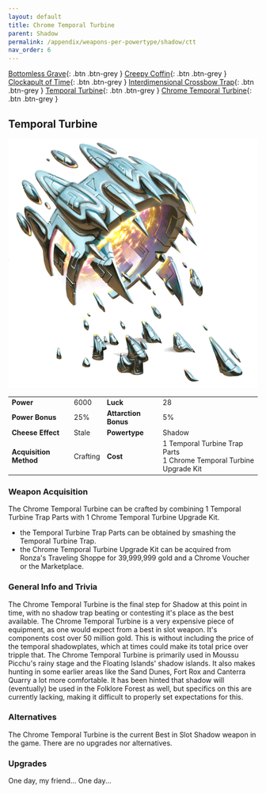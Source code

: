 ```yaml
---
layout: default
title: Chrome Temporal Turbine
parent: Shadow
permalink: /appendix/weapons-per-powertype/shadow/ctt
nav_order: 6
---
```

<span class="fs-1">[Bottomless Grave](/appendix/weapons-per-powertype/shadow/bg){: .btn .btn-grey } </span><span class="fs-1"> [Creepy Coffin](/appendix/weapons-per-powertype/shadow/coffin){: .btn .btn-grey } </span><span class="fs-1"> [Clockapult of Time](/appendix/weapons-per-powertype/shadow/cot){: .btn .btn-grey } </span><span class="fs-1"> [Interdimensional Crossbow Trap](/appendix/weapons-per-powertype/shadow/idct){: .btn .btn-grey } </span><span class="fs-1"> [Temporal Turbine](/appendix/weapons-per-powertype/shadow/tt){: .btn .btn-grey } </span><span class="fs-1"> [Chrome Temporal Turbine](/appendix/weapons-per-powertype/shadow/ctt){: .btn .btn-grey } </span>

## Temporal Turbine

<img src="/assets/images/ctt.png" alt="Chrome Temporal Turbine's Image" width="600">

|||||
|---|---|---|---|
| __Power__ 	| 6000 	| __Luck__ 	| 28 	|
| __Power Bonus__ 	| 25% 	|__Attarction Bonus__ 	| 5% 	|
| __Cheese Effect__ 	| Stale	| __Powertype__ 	| Shadow 	|
| __Acquisition Method__ 	| Crafting	| __Cost__ 	| 1 Temporal Turbine Trap Parts <br> 1 Chrome Temporal Turbine Upgrade Kit|

### Weapon Acquisition
The Chrome Temporal Turbine can be crafted by combining 1 Temporal Turbine Trap Parts with 1 Chrome Temporal Turbine Upgrade Kit.
- the Temporal Turbine Trap Parts can be obtained by smashing the Temporal Turbine Trap.
- the Chrome Temporal Turbine Upgrade Kit can be acquired from Ronza's Traveling Shoppe for 39,999,999 gold and a Chrome Voucher or the Marketplace.


### General Info and Trivia
The Chrome Temporal Turbine is the final step for Shadow at this point in time, with no shadow trap beating or contesting it's place as the best available. 
The Chrome Temporal Turbine is a very expensive piece of equipment, as one would expect from a best in slot weapon. It's components cost over 50 million gold. This is without including the price of the temporal shadowplates, which at times could make its total price over tripple that.
The Chrome Temporal Turbine is primarily used in Moussu Picchu's rainy stage and the Floating Islands' shadow islands. It also makes hunting in some earlier areas like the Sand Dunes, Fort Rox and Canterra Quarry a lot more comfortable.
It has been hinted that shadow will (eventually) be used in the Folklore Forest as well, but specifics on this are currently lacking, making it difficult to properly set expectations for this.



### Alternatives
The Chrome Temporal Turbine is the current Best in Slot Shadow weapon in the game. There are no upgrades nor alternatives.

### Upgrades
One day, my friend...
One day...